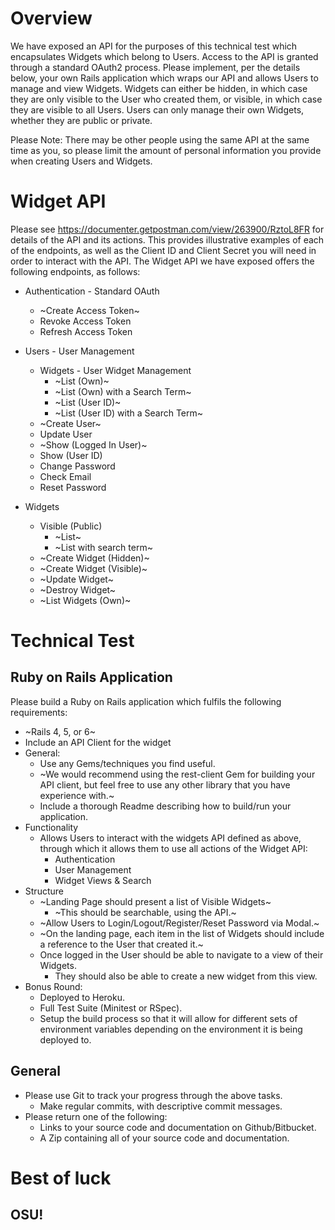 # Overview

We have exposed an API for the purposes of this technical test which encapsulates Widgets which belong to
Users. Access to the API is granted through a standard OAuth2 process.
Please implement, per the details below, your own Rails application which wraps our API and allows Users to
manage and view Widgets.
Widgets can either be hidden, in which case they are only visible to the User who created them, or visible, in which
case they are visible to all Users. Users can only manage their own Widgets, whether they are public or private.

Please Note: There may be other people using the same API at the same time as you, so please limit the amount
of personal information you provide when creating Users and Widgets.

# Widget API

Please see https://documenter.getpostman.com/view/263900/RztoL8FR for details of the API and its actions.
This provides illustrative examples of each of the endpoints, as well as the Client ID and Client Secret you will
need in order to interact with the API.
The Widget API we have exposed offers the following endpoints, as follows:

* Authentication - Standard OAuth
  * ~Create Access Token~
  * Revoke Access Token
  * Refresh Access Token

* Users - User Management
  * Widgets - User Widget Management
    * ~List (Own)~
    * ~List (Own) with a Search Term~
    * ~List (User ID)~
    * ~List (User ID) with a Search Term~
  * ~Create User~
  * Update User
  * ~Show (Logged In User)~
  * Show (User ID)
  * Change Password
  * Check Email
  * Reset Password
* Widgets
  * Visible (Public)
    * ~List~
    * ~List with search term~
  * ~Create Widget (Hidden)~
  * ~Create Widget (Visible)~
  * ~Update Widget~
  * ~Destroy Widget~
  * ~List Widgets (Own)~

# Technical Test
## Ruby on Rails Application

Please build a Ruby on Rails application which fulfils the following requirements:
* ~Rails 4, 5, or 6~
* Include an API Client for the widget
* General:
  * Use any Gems/techniques you find useful.
  * ~We would recommend using the rest-client Gem for building your API client, but feel free to use any
other library that you have experience with.~
  * Include a thorough Readme describing how to build/run your application.
* Functionality
  * Allows Users to interact with the widgets API defined as above, through which it allows them to use
all actions of the Widget API:
    * Authentication
    * User Management
    * Widget Views & Search
* Structure
  * ~Landing Page should present a list of Visible Widgets~
    * ~This should be searchable, using the API.~
  * ~Allow Users to Login/Logout/Register/Reset Password via Modal.~
  * ~On the landing page, each item in the list of Widgets should include a reference to the User that
created it.~
  * Once logged in the User should be able to navigate to a view of their Widgets.
    * They should also be able to create a new widget from this view.
* Bonus Round:
  * Deployed to Heroku.
  * Full Test Suite (Minitest or RSpec).
  * Setup the build process so that it will allow for different sets of environment variables depending on
the environment it is being deployed to.

## General
* Please use Git to track your progress through the above tasks.
  * Make regular commits, with descriptive commit messages.
* Please return one of the following:
  * Links to your source code and documentation on Github/Bitbucket.
  * A Zip containing all of your source code and documentation.

# Best of luck
## OSU!
